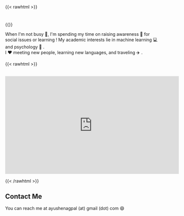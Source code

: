 ## 
{{< rawhtml >}}

<center>
<script src="js/simple-typing.js"></script>
<link href="https://fonts.googleapis.com/css?family=Raleway:200,100,400" rel="stylesheet" type="text/css" />
<h1>
  <span
     class="txt-rotate"
     data-period="2000"
     data-rotate='[ "Coder.", "Artist.", "Innovator.", "Extrovert." ]'></span>
</h1>
</center>
{{</ rawhtml >}}

When I'm not busy :art:, I'm spending my time on raising awareness
:loudspeaker: for social issues or learning ! My academic interests lie in machine learning :computer: and psychology :crystal_ball: .  
I :heart: meeting new people, learning new languages, and traveling :airplane: .

{{< rawhtml >}}

<center>
<br>
<iframe width="560" height="315" src="https://www.youtube.com/embed/rThBzu8WrPU" frameborder="0" allow="accelerometer; autoplay; clipboard-write; encrypted-media; gyroscope; picture-in-picture" allowfullscreen></iframe>
</center>

{{< /rawhtml >}}




## Contact Me

You can reach me at ayushenagpal (at) gmail (dot) com :smile:
